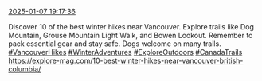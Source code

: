 [2025-01-07 19:17:36](https://mstdn.social/@hill_wanderer/113788679359023838)

Discover 10 of the best winter hikes near Vancouver. Explore trails like Dog Mountain, Grouse Mountain Light Walk, and Bowen Lookout. Remember to pack essential gear and stay safe. Dogs welcome on many trails. <a href="https://mstdn.social/tags/VancouverHikes" class="mention hashtag" rel="tag">#VancouverHikes</a> <a href="https://mstdn.social/tags/WinterAdventures" class="mention hashtag" rel="tag">#WinterAdventures</a> <a href="https://mstdn.social/tags/ExploreOutdoors" class="mention hashtag" rel="tag">#ExploreOutdoors</a> <a href="https://mstdn.social/tags/CanadaTrails" class="mention hashtag" rel="tag">#CanadaTrails</a> <a href="https://explore-mag.com/10-best-winter-hikes-near-vancouver-british-columbia/" target="_blank" rel="nofollow noopener noreferrer" translate="no">https://explore-mag.com/10-best-winter-hikes-near-vancouver-british-columbia/</a>